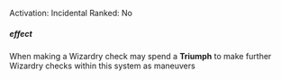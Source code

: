 Activation: Incidental
Ranked: No
##### effect
When making a Wizardry check may spend
a **Triumph** to make further Wizardry checks
within this system as maneuvers